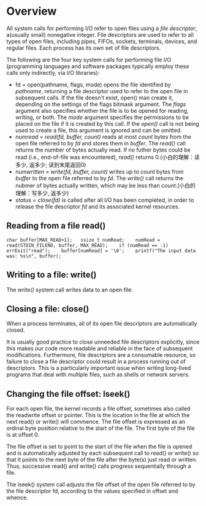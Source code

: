 Overview
========

All system calls for performing I/O refer to open files using a _file
descriptor_, a(usually small) nonegative integer. File descriptors are
used to refer to all types of open files, including pipes, FIFOs,
sockets, terminals, devices, and regular files. Each process has its
own set of file descriptors.

The following are the four key system calls for performing file I/O
(programming languages and software packages typically employ these
calls only indirectly, via I/O libraries):

* fd = open(pathname, flags, mode) opens the file identified by
  _pathname_, returning a file descriptor used to refer to the open
  file in subsequent calls. If the file doesn't exist, open() man
  create it, depending on the settings of the flags bitmask
  argument. The _flags_ argument also specifies whether the file is to
  be opened for reading, writing, or both. The _mode_ argument
  specifies the permissions to be placed on the file if it is created
  by this call. If the _open()_ call is not being used to create a
  file, this argument is ignored and can be omitted.  
* _numread = read(fd, buffer, count)_ reads at most _count_ bytes from
  the open file referred to by _fd_ and stores them in _buffer_. The
  _read()_ call returns the number of bytes actually read. If no
  futher bytes could be read (i.e., end-of-file was encountered),
  _read()_ returns 0.(小白的理解：读多少, 返多少; 读到末尾返回0)
* _numwritten = write(fd, buffer, count)_ writes up to _count_ bytes
  from _buffer_ to the open file referred to by _fd_. The _write()_
  call returns the nubmer of bytes actually written, which may be less
  than _count_.(小白的理解：写多少, 返多少)
* _status = close(fd)_ is called after all I/O has been completed, in
  order to release the file descriptor _fd_ and its associated kernel
  resources.

Reading from a file read()
--------------------------

`
char buffer[MAX_READ+1];  
ssize_t numRead;   
numRead = read(STDIN_FILENO, buffer, MAX_READ);   
if (numRead == -1)   
   errExit("read");   
buffer[numRead] = '\0';   
printf("The input data was: %s\n", buffer);
` 

Writing to a file: write()
--------------------------

The _write()_ system call writes data to an open file.

Closing a file: close()
-----------------------

When a process terminates, all of its open file descriptors are
automatically closed.

It is usually good practice to close unneeded file descriptors
explicitly, since this makes our code more readable and reliable in
the face of subsequent modifications.  Furthermore, file descriptors
are a consumable resource, so failure to close a file descriptor could
result in a process running out of descriptors. This is a particularly
important issue when writing long-lived programs that deal with
multiple files, such as shells or network servers.

Changing the file offset: lseek()
---------------------------------

For each open file, the kernel records a file offset, sometimes also
called the readwrite offset or pointer. This is the location in the
file at which the next read() or write() will commence. The file
offset is expressed as an ordinal byte position relative to the start
of the file. The first byte of the file is at offset 0.

The file offset is set to point to the start of the file when the file
is opened and is automatically adjusted by each subsequent call to
read() or write() so that it points to the next byte of the file after
the byte(s) just read or written. Thus, successive read() and write()
calls progress sequentially through a file.

The lseek() system call adjusts the file offset of the open file
referred to by the file descriptor fd, according to the values
specified in offset and whence.

